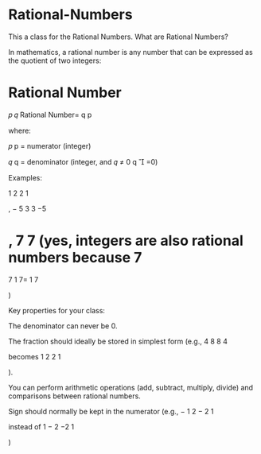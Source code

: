 # Rational-Numbers
This a class for the Rational Numbers.
What are Rational Numbers?

In mathematics, a rational number is any number that can be expressed as the quotient of two integers:

Rational Number
=
𝑝
𝑞
Rational Number=
q
p
	​


where:

𝑝
p = numerator (integer)

𝑞
q = denominator (integer, and 
𝑞
≠
0
q

=0)

Examples:

1
2
2
1
	​

, 
−
5
3
3
−5
	​

, 
7
7 (yes, integers are also rational numbers because 
7
=
7
1
7=
1
7
	​

)

Key properties for your class:

The denominator can never be 0.

The fraction should ideally be stored in simplest form (e.g., 
4
8
8
4
	​

 becomes 
1
2
2
1
	​

).

You can perform arithmetic operations (add, subtract, multiply, divide) and comparisons between rational numbers.

Sign should normally be kept in the numerator (e.g., 
−
1
2
−
2
1
	​

 instead of 
1
−
2
−2
1
	​

)
